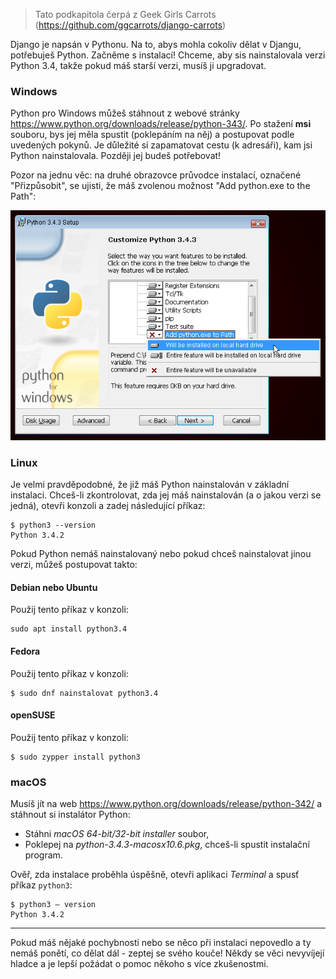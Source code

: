 > Tato podkapitola čerpá z Geek Girls Carrots (https://github.com/ggcarrots/django-carrots)

Django je napsán v Pythonu. Na to, abys mohla cokoliv dělat v Djangu, potřebuješ Python. Začněme s instalací! Chceme, aby sis nainstalovala verzi Python 3.4, takže pokud máš starší verzi, musíš ji upgradovat.

### Windows

Python pro Windows můžeš stáhnout z webové stránky https://www.python.org/downloads/release/python-343/. Po stažení **msi** souboru, bys jej měla spustit (poklepáním na něj) a postupovat podle uvedených pokynů. Je důležité si zapamatovat cestu (k adresáři), kam jsi Python nainstalovala. Později jej budeš potřebovat!

Pozor na jednu věc: na druhé obrazovce průvodce instalací, označené "Přizpůsobit", se ujisti, že máš zvolenou možnost "Add python.exe to the Path":

![Nezapomeň přidat Python do cesty](../python_installation/images/add_python_to_windows_path.png)

### Linux

Je velmi pravděpodobné, že již máš Python nainstalován v základní instalaci. Chceš-li zkontrolovat, zda jej máš nainstalován (a o jakou verzi se jedná), otevři konzoli a zadej následující příkaz:

```
$ python3 --version
Python 3.4.2
```  

Pokud Python nemáš nainstalovaný nebo pokud chceš nainstalovat jinou verzi, můžeš postupovat takto:

#### Debian nebo Ubuntu

Použij tento příkaz v konzoli:

```
sudo apt install python3.4
```

#### Fedora

Použij tento příkaz v konzoli:

```
$ sudo dnf nainstalovat python3.4
```

#### openSUSE

Použij tento příkaz v konzoli:

```
$ sudo zypper install python3
```

### macOS

Musíš jít na web https://www.python.org/downloads/release/python-342/ a stáhnout si instalátor Python:

  * Stáhni *macOS 64-bit/32-bit installer* soubor,
  * Poklepej na *python-3.4.3-macosx10.6.pkg*, chceš-li spustit instalační program.

Ověř, zda instalace proběhla úspěšně, otevři aplikaci *Terminal* a spusť příkaz `python3`:

```
$ python3 – version
Python 3.4.2
```

* * *

Pokud máš nějaké pochybnosti nebo se něco při instalaci nepovedlo a ty nemáš ponětí, co dělat dál - zeptej se svého kouče! Někdy se věci nevyvíjejí hladce a je lepší požádat o pomoc někoho s více zkušenostmi.
